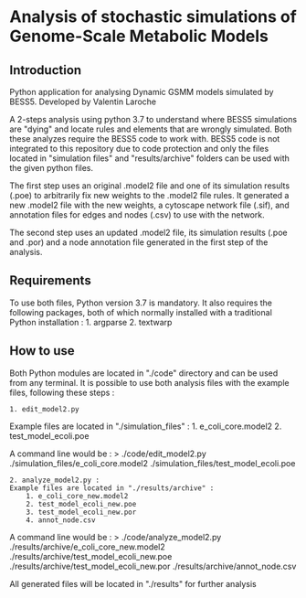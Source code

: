 # Analysis of stochastic simulations of Genome-Scale Metabolic Models 

## Introduction

Python application for analysing Dynamic GSMM models simulated by BESS5.
Developed by Valentin Laroche

A 2-steps analysis using python 3.7 to understand where BESS5 simulations are "dying" and locate rules and elements that are wrongly simulated. Both these analyzes require the BESS5 code to work with. BESS5 code is not integrated to this repository due to code protection and only the files located in "simulation files" and "results/archive" folders can be used with the given python files.

The first step uses an original .model2 file and one of its simulation results (.poe) to arbitrarily fix new weights to the .model2 file rules.
It generated a new .model2 file with the new weights, a cytoscape network file (.sif), and annotation files for edges and nodes (.csv) to use with the network.

The second step uses an updated .model2 file, its simulation results (.poe and .por) and a node annotation file generated in the first step of the analysis.

## Requirements

To use both files, Python version 3.7 is mandatory.
It also requires the following packages, both of which normally installed with a traditional Python installation :
    1. argparse
    2. textwarp

## How to use

Both Python modules are located in "./code" directory and can be used from any terminal.
It is possible to use both analysis files with the example files, following these steps :
    
    1. edit_model2.py
Example files are located in "./simulation_files" :
        1. e_coli_core.model2
        2. test_model_ecoli.poe

A command line would be :
    > ./code/edit_model2.py ./simulation_files/e_coli_core.model2 ./simulation_files/test_model_ecoli.poe

    2. analyze_model2.py :
    Example files are located in "./results/archive" :
        1. e_coli_core_new.model2
        2. test_model_ecoli_new.poe
        3. test_model_ecoli_new.por
        4. annot_node.csv

A command line would be : 
    > ./code/analyze_model2.py ./results/archive/e_coli_core_new.model2 ./results/archive/test_model_ecoli_new.poe ./results/archive/test_model_ecoli_new.por ./results/archive/annot_node.csv

All generated files will be located in "./results" for further analysis